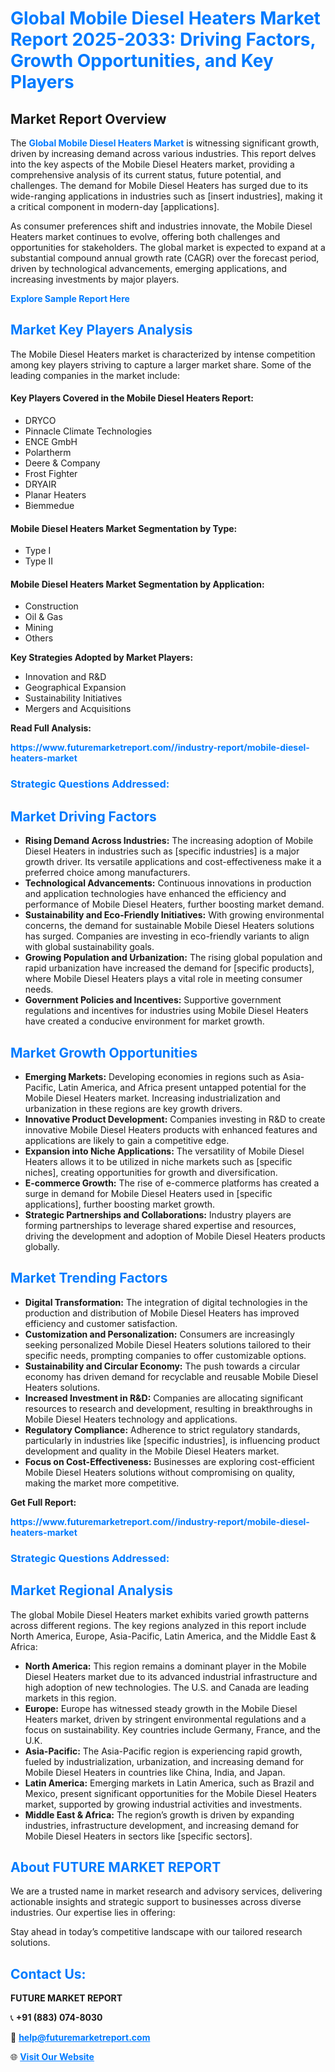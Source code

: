 <h1 style="color: #007BFF;">Global Mobile Diesel Heaters Market Report 2025-2033: Driving Factors, Growth Opportunities, and Key Players</h1>

<section id="overview">
<h2>Market Report Overview</h2>
<p>The <a href="https://www.futuremarketreport.com//industry-report/mobile-diesel-heaters-market" style="color: #007BFF; text-decoration: none;"><strong>Global Mobile Diesel Heaters Market</strong></a> is witnessing significant growth, driven by increasing demand across various industries. This report delves into the key aspects of the Mobile Diesel Heaters market, providing a comprehensive analysis of its current status, future potential, and challenges. The demand for Mobile Diesel Heaters has surged due to its wide-ranging applications in industries such as [insert industries], making it a critical component in modern-day [applications].</p>
<p>As consumer preferences shift and industries innovate, the Mobile Diesel Heaters market continues to evolve, offering both challenges and opportunities for stakeholders. The global market is expected to expand at a substantial compound annual growth rate (CAGR) over the forecast period, driven by technological advancements, emerging applications, and increasing investments by major players.</p>
</section>

<section id="overview">
<p><a href="https://www.futuremarketreport.com//request-sample/reportId=91997" style="color: #007BFF; text-decoration: none;"><strong>Explore Sample Report Here</strong></a></p>
</section>

<section id="key-players">
<h2 style="color: #007BFF;">Market Key Players Analysis</h2>
<p>The Mobile Diesel Heaters market is characterized by intense competition among key players striving to capture a larger market share. Some of the leading companies in the market include:</p>
<h4>Key Players Covered in the Mobile Diesel Heaters Report:</h4>
<ul><li>DRYCO</li><li>Pinnacle Climate Technologies</li><li>ENCE GmbH</li><li>Polartherm</li><li>Deere &amp; Company</li><li>Frost Fighter</li><li>DRYAIR</li><li>Planar Heaters</li><li>Biemmedue</li></ul>
<h4>Mobile Diesel Heaters Market Segmentation by Type:</h4>
<ul><li>Type I</li><li>Type II</li></ul>

<h4>Mobile Diesel Heaters Market Segmentation by Application:</h4>
<ul><li>Construction</li><li>Oil &amp; Gas</li><li>Mining</li><li>Others</li></ul>
<p><strong>Key Strategies Adopted by Market Players:</strong></p>
<ul>
<li>Innovation and R&D</li>
<li>Geographical Expansion</li>
<li>Sustainability Initiatives</li>
<li>Mergers and Acquisitions</li>
</ul>
</section>

<section>
<p><strong>Read Full Analysis: </strong></p><a href="https://www.futuremarketreport.com//industry-report/mobile-diesel-heaters-market" style="color: #007BFF; text-decoration: none;"><strong>https://www.futuremarketreport.com//industry-report/mobile-diesel-heaters-market</strong></a>
<h3 style="color: #007BFF;">Strategic Questions Addressed:</h3>
</section>

<section id="driving-factors">
<h2 style="color: #007BFF;">Market Driving Factors</h2>
<ul>
<li><strong>Rising Demand Across Industries:</strong> The increasing adoption of Mobile Diesel Heaters in industries such as [specific industries] is a major growth driver. Its versatile applications and cost-effectiveness make it a preferred choice among manufacturers.</li>
<li><strong>Technological Advancements:</strong> Continuous innovations in production and application technologies have enhanced the efficiency and performance of Mobile Diesel Heaters, further boosting market demand.</li>
<li><strong>Sustainability and Eco-Friendly Initiatives:</strong> With growing environmental concerns, the demand for sustainable Mobile Diesel Heaters solutions has surged. Companies are investing in eco-friendly variants to align with global sustainability goals.</li>
<li><strong>Growing Population and Urbanization:</strong> The rising global population and rapid urbanization have increased the demand for [specific products], where Mobile Diesel Heaters plays a vital role in meeting consumer needs.</li>
<li><strong>Government Policies and Incentives:</strong> Supportive government regulations and incentives for industries using Mobile Diesel Heaters have created a conducive environment for market growth.</li>
</ul>
</section>

<section id="growth-opportunities">
<h2 style="color: #007BFF;">Market Growth Opportunities</h2>
<ul>
<li><strong>Emerging Markets:</strong> Developing economies in regions such as Asia-Pacific, Latin America, and Africa present untapped potential for the Mobile Diesel Heaters market. Increasing industrialization and urbanization in these regions are key growth drivers.</li>
<li><strong>Innovative Product Development:</strong> Companies investing in R&D to create innovative Mobile Diesel Heaters products with enhanced features and applications are likely to gain a competitive edge.</li>
<li><strong>Expansion into Niche Applications:</strong> The versatility of Mobile Diesel Heaters allows it to be utilized in niche markets such as [specific niches], creating opportunities for growth and diversification.</li>
<li><strong>E-commerce Growth:</strong> The rise of e-commerce platforms has created a surge in demand for Mobile Diesel Heaters used in [specific applications], further boosting market growth.</li>
<li><strong>Strategic Partnerships and Collaborations:</strong> Industry players are forming partnerships to leverage shared expertise and resources, driving the development and adoption of Mobile Diesel Heaters products globally.</li>
</ul>
</section>

<section id="trending-factors">
<h2 style="color: #007BFF;">Market Trending Factors</h2>
<ul>
<li><strong>Digital Transformation:</strong> The integration of digital technologies in the production and distribution of Mobile Diesel Heaters has improved efficiency and customer satisfaction.</li>
<li><strong>Customization and Personalization:</strong> Consumers are increasingly seeking personalized Mobile Diesel Heaters solutions tailored to their specific needs, prompting companies to offer customizable options.</li>
<li><strong>Sustainability and Circular Economy:</strong> The push towards a circular economy has driven demand for recyclable and reusable Mobile Diesel Heaters solutions.</li>
<li><strong>Increased Investment in R&D:</strong> Companies are allocating significant resources to research and development, resulting in breakthroughs in Mobile Diesel Heaters technology and applications.</li>
<li><strong>Regulatory Compliance:</strong> Adherence to strict regulatory standards, particularly in industries like [specific industries], is influencing product development and quality in the Mobile Diesel Heaters market.</li>
<li><strong>Focus on Cost-Effectiveness:</strong> Businesses are exploring cost-efficient Mobile Diesel Heaters solutions without compromising on quality, making the market more competitive.</li>
</ul>
</section>

<section>
<p><strong>Get Full Report: </strong></p><a href="https://www.futuremarketreport.com//industry-report/mobile-diesel-heaters-market" style="color: #007BFF; text-decoration: none;"><strong>https://www.futuremarketreport.com//industry-report/mobile-diesel-heaters-market</strong></a>
<h3 style="color: #007BFF;">Strategic Questions Addressed:</h3>
</section>


<section id="regional-analysis">
<h2 style="color: #007BFF;">Market Regional Analysis</h2>
<p>The global Mobile Diesel Heaters market exhibits varied growth patterns across different regions. The key regions analyzed in this report include North America, Europe, Asia-Pacific, Latin America, and the Middle East & Africa:</p>
<ul>
<li><strong>North America:</strong> This region remains a dominant player in the Mobile Diesel Heaters market due to its advanced industrial infrastructure and high adoption of new technologies. The U.S. and Canada are leading markets in this region.</li>
<li><strong>Europe:</strong> Europe has witnessed steady growth in the Mobile Diesel Heaters market, driven by stringent environmental regulations and a focus on sustainability. Key countries include Germany, France, and the U.K.</li>
<li><strong>Asia-Pacific:</strong> The Asia-Pacific region is experiencing rapid growth, fueled by industrialization, urbanization, and increasing demand for Mobile Diesel Heaters in countries like China, India, and Japan.</li>
<li><strong>Latin America:</strong> Emerging markets in Latin America, such as Brazil and Mexico, present significant opportunities for the Mobile Diesel Heaters market, supported by growing industrial activities and investments.</li>
<li><strong>Middle East & Africa:</strong> The region’s growth is driven by expanding industries, infrastructure development, and increasing demand for Mobile Diesel Heaters in sectors like [specific sectors].</li>
</ul>
</section>

<footer>
<h2 style="color: #007BFF;">About FUTURE MARKET REPORT</h2>
<p>We are a trusted name in market research and advisory services, delivering actionable insights and strategic support to businesses across diverse industries. Our expertise lies in offering:</p>

<p>Stay ahead in today’s competitive landscape with our tailored research solutions.</p>

<h2 style="color: #007BFF;">Contact Us:</h2>
<p><strong>FUTURE MARKET REPORT</strong></p>
<p>📞 <strong>+91 (883) 074-8030</strong></p>
<p>📧 <strong><a href="mailto:help@futuremarketreport.com" style="color: #007BFF;">help@futuremarketreport.com</a></strong></p>
<p>🌐 <strong><a href="https://www.futuremarketreport.com/" style="color: #007BFF;">Visit Our Website</a></strong></p>
</footer>
